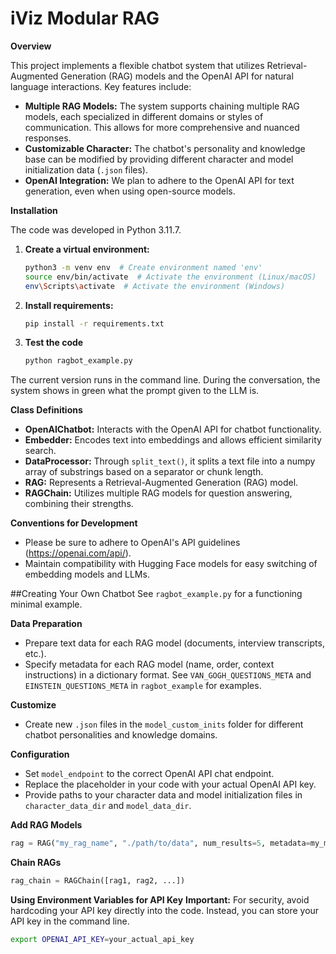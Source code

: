 # iViz Modular RAG

**Overview**

This project implements a flexible chatbot system that utilizes Retrieval-Augmented Generation (RAG) models and the OpenAI API for natural language interactions. Key features include:

* **Multiple RAG Models:** The system supports chaining multiple RAG models, each specialized in different domains or styles of communication. This allows for more comprehensive and nuanced responses.
* **Customizable Character:** The chatbot's personality and knowledge base can be modified by providing different character and model initialization data (`.json` files).
* **OpenAI Integration:** We plan to adhere to the OpenAI API for text generation, even when using open-source models.

**Installation**

The code was developed in Python 3.11.7. 

1. **Create a virtual environment:** 
   ```bash
   python3 -m venv env  # Create environment named 'env'
   source env/bin/activate  # Activate the environment (Linux/macOS)
   env\Scripts\activate  # Activate the environment (Windows)

2. **Install requirements:** 
   ```bash
   pip install -r requirements.txt

3. **Test the code**
   ```bash
   python ragbot_example.py

The current version runs in the command line. During the conversation, the system shows in green what the prompt given to the LLM is. 

**Class Definitions**

* **OpenAIChatbot:** Interacts with the OpenAI API for chatbot functionality.
* **Embedder:** Encodes text into embeddings and allows efficient similarity search.
* **DataProcessor:** Through `split_text()`, it splits a text file into a numpy array of substrings based on a separator or chunk length.
* **RAG:** Represents a Retrieval-Augmented Generation (RAG) model.
* **RAGChain:** Utilizes multiple RAG models for question answering, combining their strengths.

**Conventions for Development**
* Please be sure to adhere to OpenAI's API guidelines (https://openai.com/api/).
* Maintain compatibility with Hugging Face models for easy switching of embedding models and LLMs.

##Creating Your Own Chatbot
See `ragbot_example.py` for a functioning minimal example.

**Data Preparation**
* Prepare text data for each RAG model (documents, interview transcripts, etc.).
* Specify metadata for each RAG model (name, order, context instructions) in a dictionary format. See `VAN_GOGH_QUESTIONS_META` and `EINSTEIN_QUESTIONS_META` in `ragbot_example` for examples.

**Customize**
* Create new `.json` files in the `model_custom_inits` folder for different chatbot personalities and knowledge domains.

**Configuration**
* Set `model_endpoint` to the correct OpenAI API chat endpoint.
* Replace the placeholder in your code with your actual OpenAI API key.
* Provide paths to your character data and model initialization files in `character_data_dir` and `model_data_dir`.

**Add RAG Models**
```python
rag = RAG("my_rag_name", "./path/to/data", num_results=5, metadata=my_metadata)
```

**Chain RAGs**
```python
rag_chain = RAGChain([rag1, rag2, ...])
```

**Using Environment Variables for API Key**
**Important:** For security, avoid hardcoding your API key directly into the code. Instead, you can store your API key in the command line.
```bash
export OPENAI_API_KEY=your_actual_api_key
```
